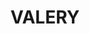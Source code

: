 ---
lastmod: '2025-04-06T06:05:20+00:00'
latitude: -30.459807
layout: suburb
longitude: 152.840266
postcode: '2454'
state: NSW
title: VALERY
url: /nsw/valery/
---